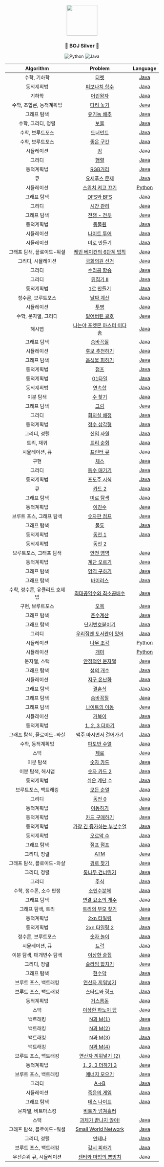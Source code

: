 <div align="center">
<img src="https://blog.kakaocdn.net/dn/DWDqx/btqCF8ao0qJ/T8JiTZF0sHxeCFIcOMGsv1/img.png" height="100">

### <center>🥈 BOJ Silver 🥈</center>

![Python](https://img.shields.io/badge/python-3670A0?style=for-the-badge&logo=python&logoColor=ffdd54)
![Java](https://img.shields.io/badge/java-%23ED8B00.svg?style=for-the-badge&logo=java&logoColor=white)

| Algorithm |  Problem  |  Language  |
|:---------:|:---------:|:----------:|
| 수학, 기하학 | [터렛](https://www.acmicpc.net/problem/1002) | [Java](./src/[BOJ]1002_터렛.java) |
| 동적계획법 | [피보나치 함수](https://www.acmicpc.net/problem/1003) | [Java](./src/[BOJ]1003_피보나치함수.java) |
| 기하학 | [어린왕자](https://www.acmicpc.net/problem/1004) | [Java](./src/[BOJ]1004_어린왕자.java) |
| 수학, 조합론, 동적계획법 | [다리 놓기](https://www.acmicpc.net/problem/1010) | [Java](./src/[BOJ]1010_다리놓기.java) |
| 그래프 탐색 | [유기농 배추](https://www.acmicpc.net/problem/1012) | [Java](./src/[BOJ]1012_유기농배추.java) |
| 수학, 그리디, 정렬 | [보물](https://www.acmicpc.net/problem/1026) | [Java](./src/[BOJ]1026_보물.java) |
| 수학, 브루트포스 | [토너먼트](https://www.acmicpc.net/problem/1057) | [Java](./src/[BOJ]1057_토너먼트.java) |
| 수학, 브루트포스 | [좋은 구간](https://www.acmicpc.net/problem/1059) | [Java](./src/[BOJ]1059_좋은구간.java) |
| 시뮬레이션 | [킹](https://www.acmicpc.net/problem/1063) | [Java](./src/[BOJ]1063_킹.java) |
| 그리디 | [행렬](https://www.acmicpc.net/problem/1080) | [Java](./src/BOJ1080_행렬.md) |
| 동적계획법 | [RGB거리](https://www.acmicpc.net/problem/1149) | [Java](./src/BOJ1149_RGB거리.md) |
| 큐 | [요세푸스 문제](https://www.acmicpc.net/problem/1158) | [Java](./src/[BOJ]1158_요세푸스문제.java) |
| 시뮬레이션 | [스위치 켜고 끄기](https://www.acmicpc.net/problem/1244) | [Python](./src/[BOJ]1244_스위치켜고끄기.py) |
| 그래프 탐색 | [DFS와 BFS](https://www.acmicpc.net/problem/1260) | [Java](./src/BOJ1260_DFS와BFS.md) |
| 그리디 | [시간 관리](https://www.acmicpc.net/problem/1263) | [Java](./src/BOJ1263_시간관리.md) |
| 그래프 탐색 | [전쟁 - 전투](https://www.acmicpc.net/problem/1303) | [Java](./src/BOJ1303_전쟁-전투.md) |
| 동적계획법 | [동물원](https://www.acmicpc.net/problem/1309) | [Java](./src/BOJ1309_동물원.md) |
| 시뮬레이션 | [나이트 투어](https://www.acmicpc.net/problem/1331) | [Java](./src/[BOJ]1331_나이트투어.java) |
| 시뮬레이션 | [미로 만들기](https://www.acmicpc.net/problem/1347) | [Java](./src/[BOJ]1347_미로만들기.java) |
| 그래프 탐색, 플로이드-워셜 | [케빈 베이컨의 6단계 법칙](https://www.acmicpc.net/problem/1389) | [Java](./src/BOJ1389_케빈베이컨의6단계법칙.md) |
| 그리디, 시뮬레이션 | [국회의원 선거](https://www.acmicpc.net/problem/1417) | [Java](./src/[BOJ]1417_국회의원선거.java) |
| 그리디 | [수리공 항승](https://www.acmicpc.net/problem/1449) | [Java](./src/BOJ1449_수리공항승.md) |
| 그리디 | [뒤집기 II](https://www.acmicpc.net/problem/1455) | [Java](./src/[BOJ]1455_뒤집기II.java) | 
| 동적계획법 | [1로 만들기](https://www.acmicpc.net/problem/1463) | [Java](./src/[BOJ]1463_1로만들기.java) |
| 정수론, 브루트포스 | [날짜 계산](https://www.acmicpc.net/problem/1476) | [Java](./src/[BOJ]1476_날짜계산.java) |
| 시뮬레이션 | [투명](https://www.acmicpc.net/problem/1531) | [Java](./src/[BOJ]1531_투명.java) |
| 수학, 문자열, 그리디 | [잃어버린 괄호](https://www.acmicpc.net/problem/1541) | [Java](./src/BOJ1541_잃어버린괄호.md) |
| 해시맵 | [나는야 포켓몬 마스터 이다솜](https://www.acmicpc.net/problem/1620) | [Java](./src/BOJ1620_나는야포켓몬마스터이다솜.md) |
| 그래프 탐색 | [숨바꼭질](https://www.acmicpc.net/problem/1697) | [Java](./src/BOJ1697_숨바꼭질.md) |
| 시뮬레이션 | [후보 추천하기](https://www.acmicpc.net/problem/1713) | [Java](./src/[BOJ]1713_후보추천하기.java) |
| 그래프 탐색 | [음식물 피하기](https://www.acmicpc.net/problem/1743) | [Java](./src/BOJ1743_음식물피하기.md) |
| 동적계획법 | [점프](https://www.acmicpc.net/problem/1890) | [Java](./src/BOJ1890_점프.md) |
| 동적계획법 | [01타일](https://www.acmicpc.net/problem/1904) | [Java](./src/BOJ1904_01타일.md) |
| 동적계획법 | [연속합](https://www.acmicpc.net/problem/1912) | [Java](./src/BOJ1912_연속합.md) |
| 이분 탐색 | [수 찾기](https://www.acmicpc.net/problem/1920) | [Java](./src/BOJ1920_수찾기.md) |
| 그래프 탐색 | [그림](https://www.acmicpc.net/problem/1926) | [Java](./src/BOJ1926_그림.md) |
| 그리디 | [회의실 배정](https://www.acmicpc.net/problem/1931) | [Java](./src/BOJ1931_회의실배정.md) |
| 동적계획법 | [정수 삼각형](https://www.acmicpc.net/problem/1932) | [Java](./src/[BOJ]1932_정수삼각형.java) |
| 그리디, 정렬 | [신입 사원](https://www.acmicpc.net/problem/1946) | [Java](./src/BOJ1946_신입사원.md) |
| 트리, 재귀 | [트리 순회](https://www.acmicpc.net/problem/1991) | [Java](./src/[BOJ]1991_트리순회.java) |
| 시뮬레이션, 큐 | [프린터 큐](https://www.acmicpc.net/problem/1966) | [Java](./src/[BOJ]1966_프린터큐.java) |
| 구현 | [체스](https://www.acmicpc.net/problem/1986) | [Java](./src/BOJ1986_체스.md) |
| 그리디 | [등수 매기기](https://www.acmicpc.net/problem/2012) | [Java](./src/BOJ2012_등수매기기.md) |
| 동적계획법 | [포도주 시식](https://www.acmicpc.net/problem/2156) | [Java](./src/[BOJ]2156_포도주시식.java) |
| 큐 | [카드 2](https://www.acmicpc.net/problem/2164) | [Java](./src/[BOJ]2164_카드2.java) |
| 그래프 탐색 | [미로 탐색](https://www.acmicpc.net/problem/2178) | [Java](./src/[BOJ]2178_미로탐색.java) |
| 동적계획법 | [이친수](https://www.acmicpc.net/problem/2193) | [Java](./src/[BOJ]2193_이친수.java) |
| 브루트 포스, 그래프 탐색 | [숫자판 점프](https://www.acmicpc.net/problem/2210) | [Java](./src/BOJ2210_숫자판점프.md) |
| 그래프 탐색 | [물통](https://www.acmicpc.net/problem/2251) | [Java](./src/[BOJ]2251_물통.java) |
| 동적계획법 | [동전 1](https://www.acmicpc.net/problem/2293) | [Java](./src/[BOJ]2293_동전1.java) |
| 동적계획법 | [동전 2](https://www.acmicpc.net/problem/2294) |  |
| 브루트포스, 그래프 탐색 | [안전 영역](https://www.acmicpc.net/problem/2468) | [Java](./src/BOJ2468_안전영역.md) |
| 동적계획법 | [계단 오르기](https://www.acmicpc.net/problem/2579) | [Java](./src/[BOJ]2579_계단오르기.java) |
| 그래프 탐색 | [영역 구하기](https://www.acmicpc.net/problem/2583) | [Java](./src/[BOJ]2583_영역구하기.java) |
| 그래프 탐색 | [바이러스](https://www.acmicpc.net/problem/2606) | [Java](./src/[BOJ]2606_바이러스.java) |
| 수학, 정수론, 유클리드 호제법 | [최대공약수와 최소공배수](https://www.acmicpc.net/problem/2609) | [Java](./src/[BOJ]2609_최대공약수와최소공배수.java) |
| 구현, 브루트포스 | [오목](https://www.acmicpc.net/problem/2615) | [Java](./src/BOJ2615_오목.md) |
| 그래프 탐색 | [촌수계산](https://www.acmicpc.net/problem/2644) | [Java](./src/BOJ2644_촌수계산.md) |
| 그래프 탐색 | [단지번호붙이기](https://www.acmicpc.net/problem/2667) | [Java](./src/[BOJ]2667_단지번호붙이기.java) |
| 그리디 | [우리집엔 도서관이 있어](https://www.acmicpc.net/problem/2872) | [Java](./src/BOJ2872_우리집엔도서관이있어.md) |
| 시뮬레이션 | [나무 조각](https://www.acmicpc.net/problem/2947) | [Python](./src/[BOJ]2947_나무조각.py) |
| 시뮬레이션 | [개미](https://www.acmicpc.net/problem/3048) | [Python](./src/[BOJ]3048_개미.py) |
| 문자열, 스택 | [안정적인 문자열](https://www.acmicpc.net/problem/4889) | [Java](./src/[BOJ]4889_안정적인문자열.java) |
| 그래프 탐색 | [섬의 개수](https://www.acmicpc.net/problem/4963) | [Java](./src/BOJ4963_섬의개수.md) |
| 시뮬레이션 | [지구 온난화](https://www.acmicpc.net/problem/5212) | [Java](./src/[BOJ]5212_지구온난화.java) |
| 그래프 탐색 | [결혼식](https://www.acmicpc.net/problem/5567) | [Java](./src/[BOJ]5567_결혼식.java) |
| 그래프 탐색 | [숨바꼭질](https://www.acmicpc.net/problem/6118) | [Java](./src/BOJ6118_숨바꼭질.md) |
| 그래프 탐색 | [나이트의 이동](https://www.acmicpc.net/problem/7562) | [Java](./src/[BOJ]7562_나이트의이동.java) |
| 시뮬레이션 | [거북이](https://www.acmicpc.net/problem/8911) | [Java](./src/[BOJ]8911_거북이.java) |
| 동적계획법 | [1, 2, 3 더하기](https://www.acmicpc.net/problem/9095) | [Java](./src/[BOJ]9095_1,2,3더하기.java) |
| 그래프 탐색, 플로이드-와샬 | [맥주 마시면서 걸어가기](https://www.acmicpc.net/problem/9205) | [Java](./src/[BOJ]9205_맥주마시면서걸어가기.java) |
| 수학, 동적계획법 | [파도반 수열](https://www.acmicpc.net/problem/9461) | [Java](./src/BOJ9461_파도반수열.md) |
| 스택 | [제로](https://www.acmicpc.net/problem/10773) | [Java](./src/[BOJ]10773_제로.java) |
| 이분 탐색 | [숫자 카드](https://www.acmicpc.net/problem/10815) | [Java](./src/BOJ10815_숫자카드.md) |
| 이분 탐색, 해시맵 | [숫자 카드 2](https://www.acmicpc.net/problem/10816) | [Java](./src/BOJ10816_숫자카드2.md) |
| 동적계획법 | [쉬운 계단 수](https://www.acmicpc.net/problem/10844) | [Java](./src/[BOJ]10844_쉬운계단수.java) |
| 브루트포스, 백트래킹 | [모든 순열](https://www.acmicpc.net/problem/10974) | [Java](./src/[BOJ]10974_모든순열.java) |
| 그리디 | [동전 0](https://www.acmicpc.net/problem/11047) | [Java](./src/[BOJ]11047_동전0.java) |
| 동적계획법 | [이동하기](https://www.acmicpc.net/problem/11048) | [Java](./src/[BOJ]11048_이동하기.java) |
| 동적계획법 | [카드 구매하기](https://www.acmicpc.net/problem/11052) | [Java](./src/BOJ11052_카드구매하기.md) |
| 동적계획법 | [가장 긴 증가하는 부분수열](https://www.acmicpc.net/problem/11053) | [Java](./src/BOJ11053_가장긴증가하는부분수열.md) |
| 동적계획법 | [오르막 수](https://www.acmicpc.net/problem/11057) | [Java](./src/BOJ11057_오르막수.md) |
| 그래프 탐색 | [점프 점프](https://www.acmicpc.net/problem/11060) | [Java](./src/BOJ11060_점프점프.md) |
| 그리디, 정렬 | [ATM](https://www.acmicpc.net/problem/11399) | [Java](./src/[BOJ]11399_ATM.java) |
| 그래프 탐색, 플로이드-와샬 | [경로 찾기](https://www.acmicpc.net/problem/11403) | [Java](./src/BOJ11403_경로찾기.md) |
| 그리디, 정렬 | [통나무 건너뛰기](https://www.acmicpc.net/problem/11497) | [Java](./src/BOJ11497_통나무건너뛰기.md) |
| 그리디 | [주식](https://www.acmicpc.net/problem/11501) | [Java](./src/BOJ11501_주식.md) |
| 수학, 정수론, 소수 판정 | [소인수분해](https://www.acmicpc.net/problem/11653) | [Java](./src/[BOJ]11653_소인수분해.java) |
| 그래프 탐색 | [연결 요소의 개수](https://www.acmicpc.net/problem/11724) | [Java](./src/[BOJ]11724_연결요소의개수.java) |
| 그래프 탐색, 트리 | [트리의 부모 찾기](https://www.acmicpc.net/problem/11725) | [Java](./src/BOJ11725_트리의부모찾기.md) |
| 동적계획법 | [2xn 타일링](https://www.acmicpc.net/problem/11726) | [Java](./src/[BOJ]11726_2xn타일링.java) |
| 동적계획법 | [2xn 타일링 2](https://www.acmicpc.net/problem/11727) | [Java](./src/[BOJ]11727_2xn타일링_2.md) |
| 정수론, 브루트포스 | [숫자 놀이](https://www.acmicpc.net/problem/12971) | [Java](./src/[BOJ]12971_숫자놀이.java) |
| 시뮬레이션, 큐 | [트럭](https://www.acmicpc.net/problem/13335) | [Java](./src/[BOJ]13335_트럭.java) |
| 이분 탐색, 매개변수 탐색 | [이상한 술집](https://www.acmicpc.net/problem/13702) | [Java](./src/BOJ13702_이상한술집.md) |
| 그리디, 정렬 | [슬라임 합치기](https://www.acmicpc.net/problem/14241) | [Java](./src/[BOJ]14241_슬라임합치기.java) |
| 그래프 탐색 | [현수막](https://www.acmicpc.net/problem/14716) | [Java](./src/BOJ14716_현수막.md) |
| 브루트 포스, 백트래킹 | [연산자 끼워넣기](https://www.acmicpc.net/problem/14888) | [Java](./src/BOJ14888_연산자끼워넣기.md) |
| 브루트 포스, 백트래킹 | [스타트와 링크](https://www.acmicpc.net/problem/14889) | [Java](./src/BOJ14889_스타트와링크.md) |
| 동적계획법 | [거스름돈](https://www.acmicpc.net/problem/14916) | [Java](./src/[BOJ]14916_거스름돈.java) |
| 스택 | [이상한 하노이 탑](https://www.acmicpc.net/problem/15500) | [Java](./src/[BOJ]15500_이상한하노이탑.java) |
| 백트래킹 | [N과 M(1)](https://www.acmicpc.net/problem/15649) | [Java](./src/BOJ15649_N과M(1).md) |
| 백트래킹 | [N과 M(2)](https://www.acmicpc.net/problem/15650) | [Java](./src/BOJ15650_N과M(2).md) |
| 백트래킹 | [N과 M(3)](https://www.acmicpc.net/problem/15651) | [Java](./src/[BOJ]15651_N과M(3).java) |
| 백트래킹 | [N과 M(4)](https://www.acmicpc.net/problem/15652) | [Java](./src/[BOJ]15652_N과M(4).java) |
| 브루트 포스, 백트래킹 | [연산자 끼워넣기 (2)](https://www.acmicpc.net/problem/15658) | [Java](./src/BOJ15658_연산자끼워넣기(2).md) |
| 동적계획법 | [1, 2, 3 더하기 3](https://www.acmicpc.net/problem/15988) | [Java](./src/[BOJ]15988_1,2,3더하기3.java) |
| 브루트 포스, 백트래킹 | [에너지 모으기](https://www.acmicpc.net/problem/16198) | [Java](./src/BOJ16198_에너지모으기.md) |
| 그리디 | [A→B](https://www.acmicpc.net/problem/16953) | [Java](./src/BOJ16953_A→B.md) |
| 시뮬레이션 | [죽음의 게임](https://www.acmicpc.net/problem/15988) | [Java](./src/[BOJ]17204_죽음의게임.java) |
| 그래프 탐색 | [데스 나이트](https://www.acmicpc.net/problem/16948) | [Java](./src/BOJ16948_데스나이트.md) |
| 문자열, 비트마스킹 | [비트가 넘쳐흘러](https://www.acmicpc.net/problem/17419) | |
| 스택 | [과제가 끝나지 않아!](https://www.acmicpc.net/problem/17952) | [Java](./src/BOJ17952_과제가끝나지않아!.md) |
| 그래프 탐색, 플로이드-워셜 | [Small World Network](https://www.acmicpc.net/problem/18243) | [Java](./src/BOJ18243_SmallWorldNetwork.md) |
| 그리디, 정렬 | [안테나](https://www.acmicpc.net/problem/18310)| [Java](./src/[BOJ]18310_안테나.java) |
| 브루트 포스, 백트래킹 | [감시 피하기](https://www.acmicpc.net/problem/18428) | [Java](./src/BOJ18428_감시피하기.md) |
| 우선순위 큐, 시뮬레이션 | [센티와 마법의 뿅망치](https://www.acmicpc.net/problem/19638) | [Java](./src/BOJ19638_센티와마법의뿅망치.md) |
</div>